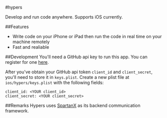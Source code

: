 #hypers

Develop and run code anywhere. Supports iOS currently.

##Features
- Write code on your iPhone or iPad then run the code in real time on your machine remotely
- Fast and realiable

##Development
You'll need a GitHub api key to run this app. You can register for one [here](https://github.com/settings/developers).

After you've obtain your GitHub api token ```client_id``` and ```client_secret```, you'll need to store it in ```keys.plist```. Create a new plist file at ```ios/hypers/keys.plist``` with the following fields:
```
client_id: <YOUR client_id>
client_secret: <YOUR client_secret>
```

##Remarks
Hypers uses [SpartanX](https://github.com/michael-yuji/spartanx) as its backend communication framework.
